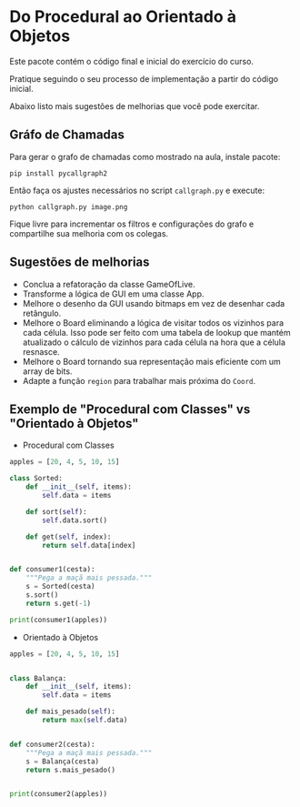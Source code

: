 # Do Procedural ao Orientado à Objetos

Este pacote contém o código final e inicial do exercício do curso.

Pratique seguindo o seu processo de implementação a partir do código inicial.

Abaixo listo mais sugestões de melhorias que você pode exercitar.

## Gráfo de Chamadas

Para gerar o grafo de chamadas como mostrado na aula, instale pacote:
 
```pip install pycallgraph2```

Então faça os ajustes necessários no script `callgraph.py` e execute:

```python callgraph.py image.png```

Fique livre para incrementar os filtros e configurações do grafo e compartilhe sua melhoria com os colegas. 

## Sugestões de melhorias
- Conclua a refatoração da classe GameOfLive.
- Transforme a lógica de GUI em uma classe App.
- Melhore o desenho da GUI usando bitmaps em vez de desenhar cada retângulo.
- Melhore o Board eliminando a lógica de visitar todos os vizinhos para cada célula. Isso pode ser feito com uma tabela de lookup que mantém atualizado o cálculo de vizinhos para cada célula na hora que a célula resnasce.
- Melhore o Board tornando sua representação mais eficiente com um array de bits.
- Adapte a função `region` para trabalhar mais próxima do `Coord`.

## Exemplo de "Procedural com Classes" vs "Orientado à Objetos"

- Procedural com Classes

```python
apples = [20, 4, 5, 10, 15]

class Sorted:
    def __init__(self, items):
        self.data = items

    def sort(self):
        self.data.sort()

    def get(self, index):
        return self.data[index]


def consumer1(cesta):
    """Pega a maçã mais pessada."""
    s = Sorted(cesta)
    s.sort()
    return s.get(-1)

print(consumer1(apples))
```

- Orientado à Objetos

```python
apples = [20, 4, 5, 10, 15]


class Balança:
    def __init__(self, items):
        self.data = items

    def mais_pesado(self):
        return max(self.data)


def consumer2(cesta):
    """Pega a maçã mais pessada."""
    s = Balança(cesta)
    return s.mais_pesado()


print(consumer2(apples))
```
